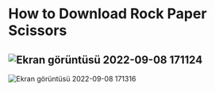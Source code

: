# How to Download Rock Paper Scissors
![Ekran görüntüsü 2022-09-08 171124](https://user-images.githubusercontent.com/91411319/189145047-b48969b0-60f6-4484-8bea-f1edf097cc73.png)
---------------------------------------------------------------------------
![Ekran görüntüsü 2022-09-08 171316](https://user-images.githubusercontent.com/91411319/189145252-e5e03385-aa6e-437f-8179-aedf71e2087e.png)
